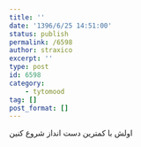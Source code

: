```yaml
---
title: ''
date: '1396/6/25 14:51:00'
status: publish
permalink: /6598
author: straxico
excerpt: ''
type: post
id: 6598
category:
    - tytomood
tag: []
post_format: []
---
```

اولش با کمترین دست انداز شروع کنین